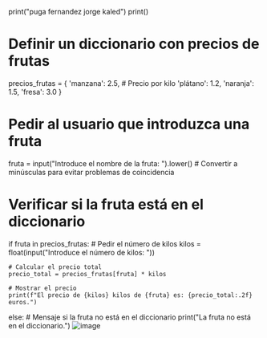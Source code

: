 print("puga fernandez jorge kaled")
print()
# Definir un diccionario con precios de frutas
precios_frutas = {
    'manzana': 2.5,  # Precio por kilo
    'plátano': 1.2,
    'naranja': 1.5,
    'fresa': 3.0
}

# Pedir al usuario que introduzca una fruta
fruta = input("Introduce el nombre de la fruta: ").lower()  # Convertir a minúsculas para evitar problemas de coincidencia

# Verificar si la fruta está en el diccionario
if fruta in precios_frutas:
    # Pedir el número de kilos
    kilos = float(input("Introduce el número de kilos: "))
    
    # Calcular el precio total
    precio_total = precios_frutas[fruta] * kilos
    
    # Mostrar el precio
    print(f"El precio de {kilos} kilos de {fruta} es: {precio_total:.2f} euros.")
else:
    # Mensaje si la fruta no está en el diccionario
    print("La fruta no está en el diccionario.")
    ![image](https://github.com/user-attachments/assets/7359990e-455f-4d63-8fc3-445a6cb4a21a)

